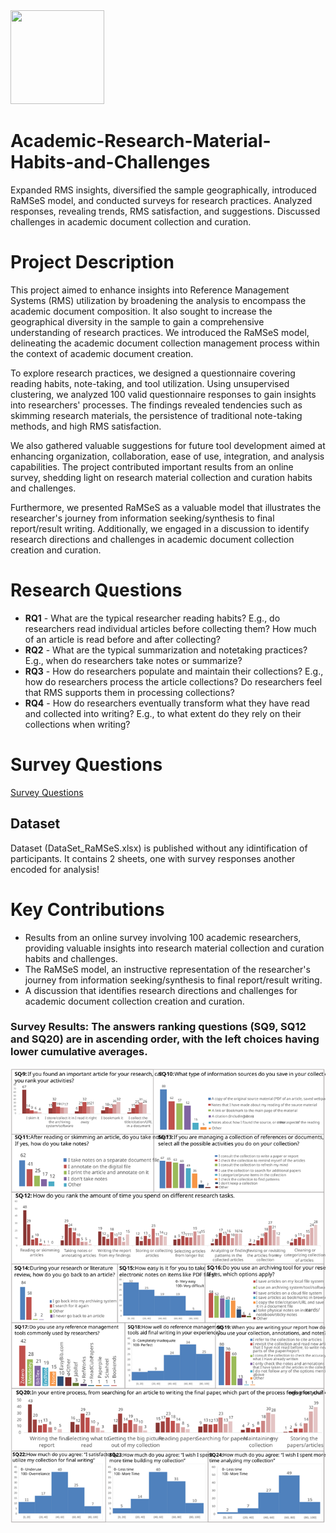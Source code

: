 <img src="https://github.com/shakirul15-311/RaMSeS/blob/main/RaMSeS.gif" width="150" height="150">

# Academic-Research-Material-Habits-and-Challenges
Expanded RMS insights, diversified the sample geographically, introduced RaMSeS model, and conducted surveys for research practices. Analyzed responses, revealing trends, RMS satisfaction, and suggestions. Discussed challenges in academic document collection and curation.

# Project Description
This project aimed to enhance insights into Reference Management Systems (RMS) utilization by broadening the analysis to encompass the academic document composition. It also sought to increase the geographical diversity in the sample to gain a comprehensive understanding of research practices. We introduced the RaMSeS model, delineating the academic document collection management process within the context of academic document creation.

To explore research practices, we designed a questionnaire covering reading habits, note-taking, and tool utilization. Using unsupervised clustering, we analyzed 100 valid questionnaire responses to gain insights into researchers' processes. The findings revealed tendencies such as skimming research materials, the persistence of traditional note-taking methods, and high RMS satisfaction.

We also gathered valuable suggestions for future tool development aimed at enhancing organization, collaboration, ease of use, integration, and analysis capabilities. The project contributed important results from an online survey, shedding light on research material collection and curation habits and challenges.

Furthermore, we presented RaMSeS as a valuable model that illustrates the researcher's journey from information seeking/synthesis to final report/result writing. Additionally, we engaged in a discussion to identify research directions and challenges in academic document collection creation and curation.

# Research Questions
- **RQ1** - What are the typical researcher reading habits? E.g., do researchers read individual articles before collecting them? How much of an article is read before and after collecting?
- **RQ2** - What are the typical summarization and notetaking practices? E.g., when do researchers take notes or summarize?
- **RQ3** - How do researchers populate and maintain their collections? E.g., how do researchers process the article collections? Do researchers feel that RMS supports them in processing collections?
- **RQ4** - How do researchers eventually transform what they have read and collected into writing? E.g., to what extent do they rely on their collections when writing?


# Survey Questions
[Survey Questions](Survey_Questions_v8_jan31.pdf)

## Dataset
Dataset (DataSet_RaMSeS.xlsx) is published without any idintification of participants. It contains 2 sheets, one with survey responses another encoded for analysis!

# Key Contributions

- Results from an online survey involving 100 academic researchers, providing valuable insights into research material collection and curation habits and challenges.
- The RaMSeS model, an instructive representation of the researcher's journey from information seeking/synthesis to final report/result writing.
- A discussion that identifies research directions and challenges for academic document collection creation and curation.

### Survey Results: The answers ranking questions (SQ9, SQ12 and SQ20) are in ascending order, with the left choices having lower cumulative averages.
![: Survey Results: The answers ranking questions (SQ9, SQ12 and SQ20) are in ascending order, with the left choices having lower cumulative averages.](Results-2.svg)

